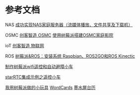 

# 参考文档
NAS
[成功实现NAS家庭服务器（流媒体播放、文件共享及下载机）](https://www.cnblogs.com/xiaowuyi/p/4051238.html)


OSMC
[创客智造 OSMC](https://www.ncnynl.com/archives/201607/230.html)
[使用树莓派搭建OSMC家庭影院](https://www.jianshu.com/p/bd99cf52ee0d)

ioT
[创客智造 物联网](https://www.ncnynl.com/category/rpi-iot/)

ROS
[树莓派&ROS：安装系统 Raspbian、ROS2GO和ROS Kinectic](https://blog.csdn.net/nomil9/article/details/84728380)

[制作树莓派wifi遥控和自动避障小车](https://www.jianshu.com/p/f708d1c79f34)


[starRTC集成示例之遥控小车](https://www.bilibili.com/video/av23817880/)

[我用树莓派做的小玩具](https://post.smzdm.com/p/a3gwe47k/)
[WordCards](https://github.com/lxrmido/WordCards.git)
[墨水屏台历](https://github.com/lxrmido/node-paper-calendar)
